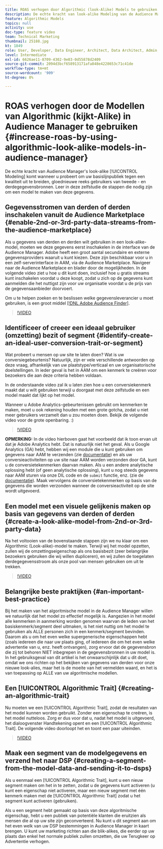 ```yaml
---
title: ROAS verhogen door Algorithmic (look-Alike) Models te gebruiken
description: De echte kracht van look-alike Modeling van de Audience Manager komt wanneer u probeert uw basislijnpubliek tegen een kwaliteit uit te breiden, gloednieuwe reeks gebruikers van de tweede en derde gegevensbronnen. Leer in deze zelfstudie de stappen om een model te maken van deze gegevens.
feature: Algorithmic Models
topics: null
activity: use
doc-type: feature video
team: Technical Marketing
thumbnail: 25188.jpg
kt: 1849
role: User, Developer, Data Engineer, Architect, Data Architect, Admin, Leader
level: Intermediate
exl-id: 6626ae11-8709-4302-9e03-0d55878d2409
source-git-commit: 2094d3bcf658913171afa848e4228653c71c41de
workflow-type: tm+mt
source-wordcount: '909'
ht-degree: 0%

---
```


# ROAS verhogen door de Modellen van Algorithmic (kijkt-Alike) in Audience Manager te gebruiken {#increase-roas-by-using-algorithmic-look-alike-models-in-audience-manager}

De echte kracht van Audience Manager&#39;s look-alike [!UICONTROL Modeling] komt wanneer u probeert om uw basislijnpubliek tegen een kwaliteit uit te breiden, gloednieuwe reeks gebruikers van tweede - en derdegegevensbronnen. Leer in deze zelfstudie de stappen die nodig zijn om een model te maken van deze gegevens.

## Gegevensstromen van derden of derden inschakelen vanuit de Audience Marketplace {#enable-2nd-or-3rd-party-data-streams-from-the-audience-marketplace}

Als u gegevens van derden en derden wilt gebruiken in een look-alike-model, moeten we deze gegevens eerst inschakelen in de interface van de Audience Manager. Adobe heeft een groot aantal secundaire en externe gegevensproviders waaruit u kunt kiezen. Deze zijn beschikbaar voor u in een zelf-serverinterface in AAM, via de Audience Marketplace. Navigeer naar de Audience Marketplace en blader door de mogelijkheden. In de volgende video ziet u hoe u dit kunt doen, inclusief hoe u gratis streams kunt inschakelen voordat u deze koopt, zodat u zich op de gegevens kunt aanmelden die het nuttigst zijn voor uw organisatie voordat u de prijs van de gegevensaanbieder doorvoert.

Om u te helpen zoeken en te beslissen welke gegevensleverancier u moet gebruiken, is een groot middel [[!DNL Adobe Audience Finder]](https://www.adobe-audience-finder.com/).

>[!VIDEO](https://video.tv.adobe.com/v/25188/?quality=12)

## Identificeer of creeer een ideaal gebruiker (omzetting) bezit of segment {#identify-create-an-ideal-user-conversion-trait-or-segment}

Wat probeert u mensen op uw site te laten doen? Wat is uw conversiegebeurtenis? Natuurlijk, zijn er vele verschillende antwoorden op deze vraag, afhankelijk van uw plaatstype/verticaal en uw organisatorische doelstellingen. In ieder geval is het in AAM om een kenmerk te creëren voor bezoekers die aan deze criteria hebben voldaan.

In de onderstaande video zal ik u laten zien hoe u een conversiekenmerk maakt dat u wilt gebruiken terwijl u doorgaat met deze zelfstudie en een model maakt dat lijkt op het model.

Wanneer u Adobe Analytics-gebeurtenissen gebruikt om kenmerken te maken, moet u ook rekening houden met een grote gotcha, zodat u niet meer gebruikers verzamelt dan u zou moeten doen. Bekijk de volgende video voor de grote openbaring. :)

>[!VIDEO](https://video.tv.adobe.com/v/23431/?quality=12)

**OPMERKING:** In de video hierboven gaat het voorbeeld dat ik toon ervan uit dat je Adobe Analytics hebt. Dat is natuurlijk niet het geval. Als u Google Analytics (GA) hebt, hebben wij een module die u kunt gebruiken om gegevens naar AAM te verzenden (zie [documentatie](https://experienceleague.adobe.com/docs/audience-manager/user-guide/dil-api/dil-modules.html?lang=nl-NL)) en als uw conversieactiviteiten op uw site naar AAM worden verzonden door GA, kunt u de conversietekenmerken daarvan maken. Als u een andere analytische oplossing hebt (of geen analytische oplossing), kunt u nog steeds gegevens naar AAM sturen via onze DIL code en de `submit` functie, enz. (zie de [documentatie](https://experienceleague.adobe.com/docs/audience-manager/user-guide/dil-api/dil-overview.html?lang=nl-NL)). Maak vervolgens de conversietekenmerken op basis van de gegevens die worden verzonden wanneer de conversieactiviteit op de site wordt uitgevoerd.

## Een model met een visuele gelijkenis maken op basis van gegevens van derden of derden {#create-a-look-alike-model-from-2nd-or-3rd-party-data}

Na het voltooien van de bovenstaande stappen zijn we nu klaar om een Algorithmic (Look-alike)-model te maken. Terwijl wij het model opzetten, zullen wij de omzettingseigenschap als ons basisbezit (zeer belangrijke bezoekers gebruiken die wij willen dupliceren), en wij zullen de toegelaten derdegegevensstroom als onze pool van mensen gebruiken om uit te trekken.

>[!VIDEO](https://video.tv.adobe.com/v/25190/?quality-12)

## Belangrijke beste praktijken {#an-important-best-practice}

Bij het maken van het algoritmische model in de Audience Manager willen we natuurlijk dat het model zo effectief mogelijk is. Aangezien in het model alle kenmerken in aanmerking worden genomen waarvan de leden van het basiskenmerk/segment deel uitmaken, is het niet nuttig om het model te gebruiken als ALLE personen zich in een kenmerk/segment bevinden. Daarom als u om het even welke supergenerische eigenschappen hebt (zoals iedereen die naar uw plaats ging, of iedereen die om het even welke advertentie van u, enz. heeft ontvangen), zorg ervoor dat de gegevensbron die zij tot behoren NIET inbegrepen in de gegevensbronnen in uw model is. In het gebruiksgeval van dit artikel is het onwaarschijnlijk dat u dit doet, omdat we ons richten op het bekijken van gegevens van derden voor onze nieuwe look-alies, maar het is de moeite van het vermelden waard, en het is van toepassing op ALLE van uw algoritmische modellen.

## Een [!UICONTROL Algorithmic Trait] {#creating-an-algorithmic-trait}

Nu moeten we een  [!UICONTROL Algorithmic Trait], zodat de resultaten van het model kunnen worden gebruikt. Zonder een eigenschap te creëren, is het model nutteloos. Zorg er dus voor dat u, nadat het model is uitgevoerd, het dialoogvenster Handtekening opent en een [!UICONTROL Algorithmic Trait]. De volgende video doorloopt het en toont een paar uiteinden.

>[!VIDEO](https://video.tv.adobe.com/v/25191/?quality=12)

## Maak een segment van de modelgegevens en verzend het naar DSP {#creating-a-segment-from-the-model-data-and-sending-it-to-dsps}

Als u eenmaal een [!UICONTROL Algorithmic Trait], kunt u een nieuw segment maken om het in te zetten, zodat u de gegevens kunt activeren (u kunt een eigenschap niet activeren, maar een nieuw segment met één kenmerk maken met de [!UICONTROL Algorithmic Trait] zodat u het segment kunt activeren (gebruiken).

Als u een segment hebt gemaakt op basis van deze algoritmische eigenschap, hebt u een publiek van potentiële klanten die eruitzien als mensen die al op uw site zijn geconverteerd. Nu kunt u dit segment aan om het even welk van uw DSP bestemmingen in Audience Manager in kaart brengen. U kunt uw marketing richten aan die blik-alikes, die eerder op uw plaats dan enkel het normale publiek zullen omzetten, die uw Terugkeer op Advertentie verhogen.
